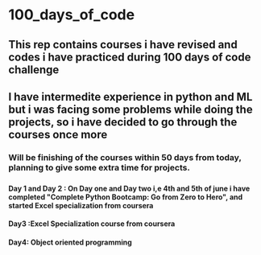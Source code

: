 # 100_days_of_code
<h2>This rep contains courses i have revised and codes i have practiced during 100 days of code challenge</h2>

<h2> I have intermedite experience in python and ML but i was facing some problems while doing the projects, so i have decided to go through the courses once more</h2>

<h3> Will be finishing of the courses within 50 days from today, planning to give some extra time for projects.<h3>

<h4> <b>Day 1 and Day 2</b> :  On Day one and Day two i,e 4th and 5th of june i have completed "Complete Python Bootcamp: Go from Zero to Hero", and started Excel specialization from coursera</h4>

<h4>Day3 :Excel Specialization course from coursera</h4>

<h4>Day4: Object oriented programming </h4>


